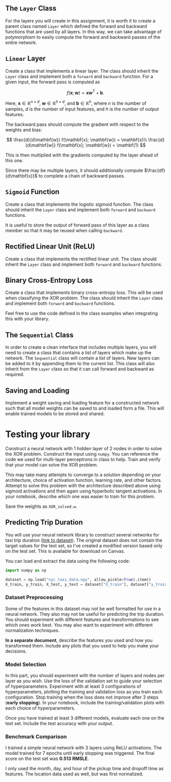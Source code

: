 
## The `Layer` Class

For the layers you will create in this assignment, it is worth it to create a parent class
named `Layer` which defined the forward and backward functions that are used by all layers.
In this way, we can take advantage of polymorphism to easily compute the forward and
backward passes of the entire network.

## `Linear` Layer

Create a class that implements a linear layer. The class should inherit the `Layer` class
and implement both a `forward` and `backward` function.
For a given input, the forward pass is computed as

$$
f(\mathbf{x}; \mathbf{w}) = \mathbf{x} \mathbf{w}^T + \mathbf{b}.
$$

Here, $\mathbf{x} \in \mathbb{R}^{n \times d}$, $\mathbf{w} \in \mathbb{R}^{h \times d}$,
and $\mathbf{b} \in \mathbb{R}^h$,
where $n$ is the number of samples, $d$ is the number of input features, and $h$
is the number of output features.

The backward pass should compute the gradient with respect to the weights and bias:

$$
\frac{d}{d\mathbf{w}} f(\mathbf{x}; \mathbf{w}) = \mathbf{x}\\
\frac{d}{d\mathbf{w}} f(\mathbf{x}; \mathbf{w}) = \mathbf{1}
$$

This is then multiplied with the gradients computed by the layer ahead of this one.

Since there may be multiple layers, it should additionally compute $\frac{df}{d\mathbf{x}}$
to complete a chain of backward passes.

## `Sigmoid` Function

Create a class that implements the logistic sigmoid function.
The class should inherit the `Layer` class and implement both
`forward` and `backward` functions.

It is useful to store the output of forward pass of this layer
as a class member so that it may be reused when calling `backward`.

## Rectified Linear Unit (ReLU)

Create a class that implements the rectified linear unit.
The class should inherit the `Layer` class and implement both
`forward` and `backward` functions.

## Binary Cross-Entropy Loss

Create a class that implements binary cross-entropy loss. This will be used when classifying the XOR problem.
The class should inherit the `Layer` class and implement both
`forward` and `backward` functions.

Feel free to use the code defined in the class examples when integrating this with your library.

## The `Sequential` Class

In order to create a clean interface that includes multiple layers, you will need to create
a class that contains a list of layers which make up the network.
The `Sequential` class will contain a list of layers.
New layers can be added to it by appending them to the current list.
This class will also inherit from the `Layer` class so that it can call forward
and backward as required.

## Saving and Loading

Implement a weight saving and loading feature for a constructed network such that all
model weights can be saved to and loaded form a file. This will enable trained models to
be stored and shared.

# Testing your library

Construct a neural network with 1 hidden layer of 2 nodes in order to solve the XOR
problem. Construct the input using `numpy`.
You can reference the code we used for multi-layer perceptrons in class to help.
Train and verify that your model can solve the XOR problem.

This may take many attempts to converge to a solution depending on your architecture,
choice of activation function, learning rate, and other factors. Attempt to solve this
problem with the architecture described above using sigmoid activations and then again
using hyperbolic tangent activations. In your notebook, describe which one was easier to
train for this problem.

Save the weights as `XOR_solved.w`.

## Predicting Trip Duration

You will use your neural network library to construct
several networks for taxi trip duration ([link to dataset](https://www.kaggle.com/competitions/nyc-taxi-trip-duration/data)).
The original dataset does not contain the target values for the test set, so I've created a modified version based only on the test set. This is available for download on Canvas.

You can load and extract the data using the following code:

```python
import numpy as np

dataset = np.load("nyc_taxi_data.npy", allow_pickle=True).item()
X_train, y_train, X_test, y_test = dataset["X_train"], dataset["y_train"], dataset["X_test"], dataset["y_test"]
```

### Dataset Preprocessing

Some of the features in this dataset may not be well formatted for use in a neural network.
They also may not be useful for predicting the trip duration. You should experiment with
different features and transformations to see which ones work best. You may also want to
experiment with different normalization techniques.

**In a separate document**, describe the features you used and how you transformed them. Include
any plots that you used to help you make your decisions.

### Model Selection

In this part, you should experiment with the number of layers and nodes per layer as you wish.
Use the loss of the validation set to guide your selection of hyperparameters. Experiment
with at least 3 configurations of hyperparameters, plotting the training and validation
loss as you train each configuration. Stop training when the loss does not improve after 3
steps (**early stopping**). In your notebook, include the training/validation plots with each
choice of hyperparameters.

Once you have trained at least 3 different models, evaluate each one on the test set.
Include the test accuracy with your output.

### Benchmark Comparison

I trained a simple neural network with 3 layers using ReLU activations. The model trained for 7 epochs until early stopping was triggered. The final score on the test set was **0.513 RMSLE**.

I only used the month, day, and hour of the pickup time and dropoff time as features. The location data used as well, but was first normalized.
